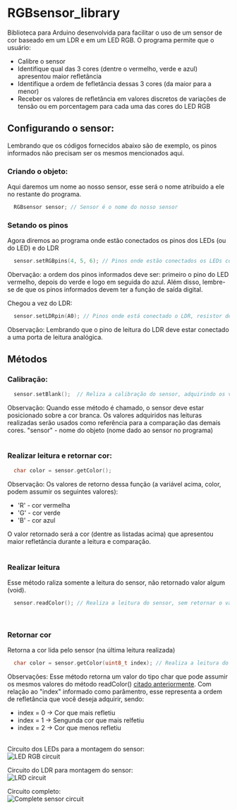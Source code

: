 # RGBsensor_library

Biblioteca para Arduino desenvolvida para facilitar o uso de um sensor de cor baseado em um LDR e em um LED RGB. O programa permite que o usuário:
<ul>
  <li>Calibre o sensor</li>
  <li>Identifique qual das 3 cores (dentre o vermelho, verde e azul) apresentou maior refletância</li>
  <li>Identifique a ordem de fefletância dessas 3 cores (da maior para a menor)</li>
  <li>Receber os valores de refletância em valores discretos de variações de tensão ou em porcentagem para cada uma das cores do LED RGB</>
</ul>

## Configurando o sensor:
  Lembrando que os códigos fornecidos abaixo são de exemplo, os pinos informados não precisam ser os mesmos mencionados aqui.
### Criando o objeto:
  Aqui daremos um nome ao nosso sensor, esse será o nome atribuido a ele no restante do programa.
  ```cpp
    RGBsensor sensor; // Sensor é o nome do nosso sensor
  ```
### Setando os pinos
  Agora diremos ao programa onde estão conectados os pinos dos LEDs (ou do LED) e do LDR
  ```cpp
    sensor.setRGBpins(4, 5, 6); // Pinos onde estão conectados os LEDs coloridos, respectivamente vermelho, verde e azul
  ```
  Obervação: a ordem dos pinos informados deve ser: primeiro o pino do LED vermelho, depois do verde e logo em seguida do azul. Além disso, lembre-se de que os pinos informados devem ter a função de saída digital.
  
  Chegou a vez do LDR:
  
  ```cpp
    sensor.setLDRpin(A0); // Pinos onde está conectado o LDR, resistor dependente de luz
  ```
  Observação: Lembrando que o pino de leitura do LDR deve estar conectado a uma porta de leitura analógica.

## Métodos
 ### Calibração:
  ```cpp
    sensor.setBlank();  // Reliza a calibração do sensor, adquirindo os valores de refletência na cor branca
  ```
  Observação: Quando esse método é chamado, o sensor deve estar posicionado sobre a cor branca. Os valores adquiridos nas leituras realizadas serão usados como referência para a comparação das demais cores.
  "sensor" - nome do objeto (nome dado ao sensor no programa)
  <br><br>
  
  ### Realizar leitura e retornar cor:
  ```cpp
    char color = sensor.getColor();
  ```
  Observação: Os valores de retorno dessa função (a variável acima, color, podem assumir os seguintes valores):
  <ul>
    <li>'R' - cor vermelha</li>
    <li>'G' - cor verde</li>
    <li>'B' - cor azul</li>
  </ul>
  O valor retornado será a cor (dentre as listadas acima) que apresentou maior refletância durante a leitura e comparação.
  <br><br>
  
  ### Realizar leitura
  Esse método raliza somente a leitura do sensor, não retornado valor algum (void).
  ```cpp
    sensor.readColor(); // Realiza a leitura do sensor, sem retornar o valor da cor
  ```
  <br>
  
  ### Retornar cor
  Retorna a cor lida pelo sensor (na última leitura realizada)
  ```cpp
    char color = sensor.getColor(uint8_t index); // Realiza a leitura do sensor
  ```
  Observações: Esse método retorna um valor do tipo char que pode assumir os mesmos valores do método readColor() <a href="https://github.com/hugo-max-m-teixeira/RGBsensor_library#realizar-leitura-e-retornar-cor">citado anteriormente</a>. 
  Com relação ao "index" informado como parâmentro, esse representa a ordem de refletância que você deseja adquirir, sendo:
  * index = 0 -> Cor que mais refletiu
  * index = 1 -> Sengunda cor que mais relfetiu
  * index = 2 -> Cor que menos refletiu
  <br>
Circuito dos LEDs para a montagem do sensor:
<br>
<centered>
<img src="https://lh3.googleusercontent.com/pw/AM-JKLX6JTpDHBP50dBqnG3bwnBzCkpaOF5wh4Fc9OgkYYe0CTNVMIpVxwUcUVzozkrkBF8ycurTQ2PYptZy5M6mjgJZi2IMfWKmt_VVAEeanrl9aEFmdDf4HogreXLsuzyqFEEEBVEHVj7i2zUQJyHUIlI=w523-h479-no?authuser=0" alt="LED RGB circuit">
</centered>

Circuito do LDR para montagem do sensor:
<br>
<centered>
<img src="https://lh3.googleusercontent.com/pw/AM-JKLVooRc7L8dB-TpldFEa9NZW3qI8LndtBVRrxjRPF1sbqRHDUFajTqYL70ggdA9lcXr9AL6yvvAdMhLznOt9NNCJVk-8OQvFuIDkToBRSDWkpjIf7yZDGHMFhxj4lHYPR-bTEU_-e_D2nyoZTQWTCb8=w423-h417-no?authuser=0" alt="LRD circuit">
</centered>

Circuito completo:
<br>
<img src="https://lh3.googleusercontent.com/pw/AM-JKLU1B5X4Q9HlVQC1_h1vLYk-IrvgI0Za2PTlnOYTnM2Vr9TckHkaDhV_UsR4X0CoW3ir-sgSIkWJjpsWpVS_ipN0YdrWzbG9MQnjNvu0QCdvt6qszhmzb1b80uQOiTBWq8sPBekfPtbdw8xpUot_xWFS=w745-h529-no?authuser=0" alt="Complete sensor circuit">
